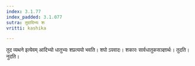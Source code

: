 ```yaml
---
index: 3.1.77
index_padded: 3.1.077
sutra: तुदादिभ्यः शः
vritti: kashika

---
```

तुद व्यथने इत्येवम् आदिभ्यो धातुभ्यः शप्रत्ययो भवति। शपो ऽपवादः। शकारः सार्वधातुकसञ्ज्ञार्थः। तुदति। नुदति।